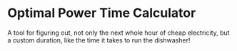 # Optimal Power Time Calculator

A tool for figuring out, not only the next whole hour of cheap electricity, but a custom duration, like the time it takes to run the dishwasher!
